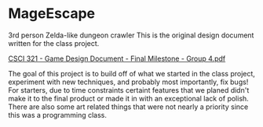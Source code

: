 # MageEscape
3rd person Zelda-like dungeon crawler
This is the original design document written for the class project.

[CSCI 321 - Game Design Document - Final Milestone - Group 4.pdf](https://github.com/dizzyj/MageEscape/files/12443727/CSCI.321.-.Game.Design.Document.-.Final.Milestone.-.Group.4.pdf)


The goal of this project is to build off of what we started in the class project, experiment with new techniques, and probably most importantly, fix bugs! For starters, due to time constraints certaint features that we planed didn't make it to the final product or made it in with an exceptional lack of polish. There are also some art related things that were not nearly a priority since this was a programming class. 
